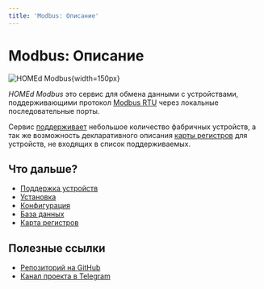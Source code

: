 ```yaml
---
title: 'Modbus: Описание'
---
```


# Modbus: Описание

![HOMEd Modbus](/assets/img/service/modbus.png){width=150px}

_HOMEd Modbus_ это сервис для обмена данными с устройствами, поддерживающими протокол [Modbus RTU](https://ru.wikipedia.org/wiki/Modbus) через локальные последовательные порты.

Сервис [поддерживает](/modbus/devices/) небольшое количество фабричных устройств, а так же возможность декларативного описания [карты регистров](/modbus/database/items/) для устройств, не входящих в список поддерживаемых.

## Что дальше?

- [Поддержка устройств](/modbus/devices/)
- [Установка](/modbus/installation/)
- [Конфигурация](/modbus/configuration/)
- [База данных](/modbus/database/)
- [Карта регистров](/modbus/database/items/)

## Полезные ссылки

- [Репозиторий на GitHub](https://github.com/u236/homed-service-modbus)
- [Канал проекта в Telegram](https://t.me/homed_info)

